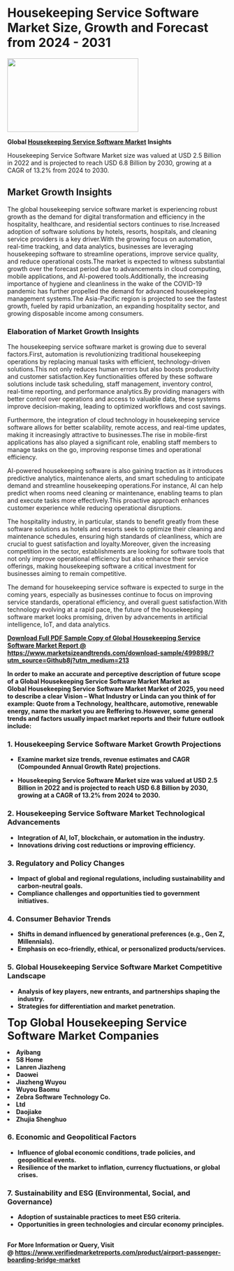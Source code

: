<H1>Housekeeping Service Software Market Size, Growth and Forecast from 2024 - 2031</H1><img class="aligncenter size-medium wp-image-584254" src="https://thirdeyenews.in/wp-content/uploads/2024/09/Global-Market-Research-300x168.jpeg" alt="" width="300" height="168" /><p><strong>Global&nbsp;<a href="https://www.marketsizeandtrends.com/download-sample/499898/?utm_source=Github8j?utm_medium=213">Housekeeping Service Software Market</a> Insights</strong></p><p>Housekeeping Service Software Market size was valued at USD 2.5 Billion in 2022 and is projected to reach USD 6.8 Billion by 2030, growing at a CAGR of 13.2% from 2024 to 2030.</p><p><h2>Market Growth Insights</h2> <p>The global housekeeping service software market is experiencing robust growth as the demand for digital transformation and efficiency in the hospitality, healthcare, and residential sectors continues to rise.Increased adoption of software solutions by hotels, resorts, hospitals, and cleaning service providers is a key driver.With the growing focus on automation, real-time tracking, and data analytics, businesses are leveraging housekeeping software to streamline operations, improve service quality, and reduce operational costs.The market is expected to witness substantial growth over the forecast period due to advancements in cloud computing, mobile applications, and AI-powered tools.Additionally, the increasing importance of hygiene and cleanliness in the wake of the COVID-19 pandemic has further propelled the demand for advanced housekeeping management systems.The Asia-Pacific region is projected to see the fastest growth, fueled by rapid urbanization, an expanding hospitality sector, and growing disposable income among consumers.</p> <p><strong><a href="download-link"></a></strong></p> <h3>Elaboration of Market Growth Insights</h3> <p>The housekeeping service software market is growing due to several factors.First, automation is revolutionizing traditional housekeeping operations by replacing manual tasks with efficient, technology-driven solutions.This not only reduces human errors but also boosts productivity and customer satisfaction.Key functionalities offered by these software solutions include task scheduling, staff management, inventory control, real-time reporting, and performance analytics.By providing managers with better control over operations and access to valuable data, these systems improve decision-making, leading to optimized workflows and cost savings.</p> <p>Furthermore, the integration of cloud technology in housekeeping service software allows for better scalability, remote access, and real-time updates, making it increasingly attractive to businesses.The rise in mobile-first applications has also played a significant role, enabling staff members to manage tasks on the go, improving response times and operational efficiency.</p> <p>AI-powered housekeeping software is also gaining traction as it introduces predictive analytics, maintenance alerts, and smart scheduling to anticipate demand and streamline housekeeping operations.For instance, AI can help predict when rooms need cleaning or maintenance, enabling teams to plan and execute tasks more effectively.This proactive approach enhances customer experience while reducing operational disruptions.</p> <p>The hospitality industry, in particular, stands to benefit greatly from these software solutions as hotels and resorts seek to optimize their cleaning and maintenance schedules, ensuring high standards of cleanliness, which are crucial to guest satisfaction and loyalty.Moreover, given the increasing competition in the sector, establishments are looking for software tools that not only improve operational efficiency but also enhance their service offerings, making housekeeping software a critical investment for businesses aiming to remain competitive.</p> <p>The demand for housekeeping service software is expected to surge in the coming years, especially as businesses continue to focus on improving service standards, operational efficiency, and overall guest satisfaction.With technology evolving at a rapid pace, the future of the housekeeping software market looks promising, driven by advancements in artificial intelligence, IoT, and data analytics.</p> <p><strong><a href="get-more-link"></p><p><span class=""><strong>Download Full PDF Sample Copy of Global Housekeeping Service Software Market Report</strong> @ <a href="https://www.marketsizeandtrends.com/download-sample/499898/?utm_source=Github8j?utm_medium=213" target="_blank">https://www.marketsizeandtrends.com/download-sample/499898/?utm_source=Github8j?utm_medium=213</a></span></p><p>In order to make an accurate and perceptive description of future scope of a Global&nbsp;Housekeeping Service Software Market Market as Global&nbsp;Housekeeping Service Software Market Market of 2025, you need to describe a clear Vision &ndash; What Industry or Linda can you think of for example: Quote from a Technology, healthcare, automotive, renewable energy, name the market you are Reffering to.However, some general trends and factors usually impact market reports and their future outlook include:</p><h3>1.&nbsp;<strong>Housekeeping Service Software Market Growth Projections</strong></h3><ul><li>Examine market size trends, revenue estimates and CAGR (Compounded Annual Growth Rate) projections.</li><li><p>Housekeeping Service Software Market size was valued at USD 2.5 Billion in 2022 and is projected to reach USD 6.8 Billion by 2030, growing at a CAGR of 13.2% from 2024 to 2030.</p></li></ul><h3>2.&nbsp;<strong>Housekeeping Service Software Market Technological Advancements</strong></h3><ul><li>Integration of AI, IoT, blockchain, or automation in the industry.</li><li>Innovations driving cost reductions or improving efficiency.</li></ul><h3>3.&nbsp;<strong>Regulatory and Policy Changes</strong></h3><ul><li>Impact of global and regional regulations, including sustainability and carbon-neutral goals.</li><li>Compliance challenges and opportunities tied to government initiatives.</li></ul><h3>4.&nbsp;<strong>Consumer Behavior Trends</strong></h3><ul><li>Shifts in demand influenced by generational preferences (e.g., Gen Z, Millennials).</li><li>Emphasis on eco-friendly, ethical, or personalized products/services.</li></ul><h3>5.&nbsp;<strong>Global Housekeeping Service Software Market Competitive Landscape</strong></h3><ul><li>Analysis of key players, new entrants, and partnerships shaping the industry.</li><li>Strategies for differentiation and market penetration.</li></ul><p data-pm-slice="1 1 []"><span style="color: inherit; font-family: inherit; font-size: 25px;">Top Global Housekeeping Service Software Market Companies</span></p><div class="" data-test-id=""><p><li>Ayibang</li><li> 58 Home</li><li> Lanren Jiazheng</li><li> Daowei</li><li> Jiazheng Wuyou</li><li> Wuyou Baomu</li><li> Zebra Software Technology Co.</li><li> Ltd</li><li> Daojiake</li><li> Zhujia Shenghuo</li></p></div><h3>6.&nbsp;<strong>Economic and Geopolitical Factors</strong></h3><ul><li>Influence of global economic conditions, trade policies, and geopolitical events.</li><li>Resilience of the market to inflation, currency fluctuations, or global crises.</li></ul><h3>7.&nbsp;<strong>Sustainability and ESG (Environmental, Social, and Governance)</strong></h3><ul><li>Adoption of sustainable practices to meet ESG criteria.</li><li>Opportunities in green technologies and circular economy principles.</li></ul><h2><strong style="font-size: 14px;">For More Information or Query, Visit @&nbsp;</strong><a style="background-color: #ffffff; font-size: 14px;" href="https://www.marketsizeandtrends.com/report/housekeeping-service-software-market/" target="_blank">https://www.verifiedmarketreports.com/product/airport-passenger-boarding-bridge-market</a></h2>
